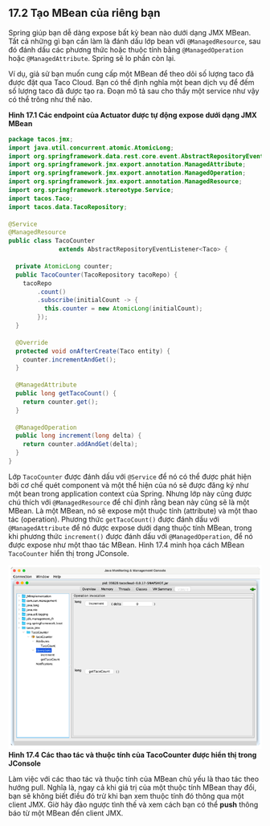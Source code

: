 ## 17.2 Tạo MBean của riêng bạn

Spring giúp bạn dễ dàng expose bất kỳ bean nào dưới dạng JMX MBean. Tất cả những gì bạn cần làm là đánh dấu lớp bean với `@ManagedResource`, sau đó đánh dấu các phương thức hoặc thuộc tính bằng `@ManagedOperation` hoặc `@ManagedAttribute`. Spring sẽ lo phần còn lại.

Ví dụ, giả sử bạn muốn cung cấp một MBean để theo dõi số lượng taco đã được đặt qua Taco Cloud. Bạn có thể định nghĩa một bean dịch vụ để đếm số lượng taco đã được tạo ra. Đoạn mô tả sau cho thấy một service như vậy có thể trông như thế nào.

**Hình 17.1 Các endpoint của Actuator được tự động expose dưới dạng JMX MBean**

```java
package tacos.jmx;
import java.util.concurrent.atomic.AtomicLong;
import org.springframework.data.rest.core.event.AbstractRepositoryEventListener;
import org.springframework.jmx.export.annotation.ManagedAttribute;
import org.springframework.jmx.export.annotation.ManagedOperation;
import org.springframework.jmx.export.annotation.ManagedResource;
import org.springframework.stereotype.Service;
import tacos.Taco;
import tacos.data.TacoRepository;

@Service
@ManagedResource
public class TacoCounter
              extends AbstractRepositoryEventListener<Taco> {

  private AtomicLong counter;
  public TacoCounter(TacoRepository tacoRepo) {
    tacoRepo
        .count()
        .subscribe(initialCount -> {
          this.counter = new AtomicLong(initialCount);
        });
  }

  @Override
  protected void onAfterCreate(Taco entity) {
    counter.incrementAndGet();
  }

  @ManagedAttribute
  public long getTacoCount() {
    return counter.get();
  }

  @ManagedOperation
  public long increment(long delta) {
    return counter.addAndGet(delta);
  }
}
```

Lớp `TacoCounter` được đánh dấu với `@Service` để nó có thể được phát hiện bởi cơ chế quét component và một thể hiện của nó sẽ được đăng ký như một bean trong application context của Spring. Nhưng lớp này cũng được chú thích với `@ManagedResource` để chỉ định rằng bean này cũng sẽ là một MBean. Là một MBean, nó sẽ expose một thuộc tính (attribute) và một thao tác (operation). Phương thức `getTacoCount()` được đánh dấu với `@ManagedAttribute` để nó được expose dưới dạng thuộc tính MBean, trong khi phương thức `increment()` được đánh dấu với `@ManagedOperation`, để nó được expose như một thao tác MBean. Hình 17.4 minh họa cách MBean `TacoCounter` hiển thị trong JConsole.

![Hình 17.4](../assets/17.4.png)
**Hình 17.4 Các thao tác và thuộc tính của TacoCounter được hiển thị trong JConsole**

Làm việc với các thao tác và thuộc tính của MBean chủ yếu là thao tác theo hướng pull. Nghĩa là, ngay cả khi giá trị của một thuộc tính MBean thay đổi, bạn sẽ không biết điều đó trừ khi bạn xem thuộc tính đó thông qua một client JMX. Giờ hãy đảo ngược tình thế và xem cách bạn có thể **push** thông báo từ một MBean đến client JMX.
